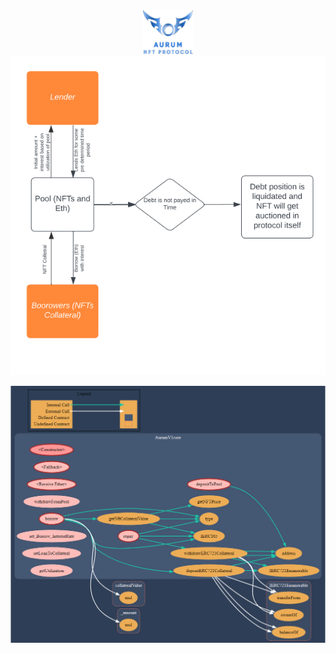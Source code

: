 <center> 
  <img src="./svg.svg" height="70" width="80" style="background-color: black; display: inline-block;">
</center>

<center>
  <img src="./schema.png" alt="Schema of the project" title="Schema" />
</center>

<center>

![Schema of the Contract](./Hardhat/graph.png "Schema" )
</center>

